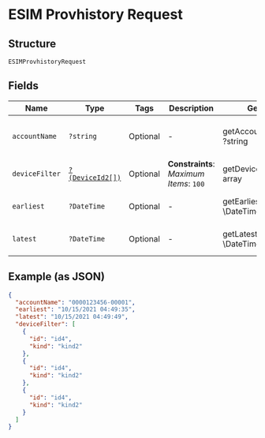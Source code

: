 
# ESIM Provhistory Request

## Structure

`ESIMProvhistoryRequest`

## Fields

| Name | Type | Tags | Description | Getter | Setter |
|  --- | --- | --- | --- | --- | --- |
| `accountName` | `?string` | Optional | - | getAccountName(): ?string | setAccountName(?string accountName): void |
| `deviceFilter` | [`?(DeviceId2[])`](../../doc/models/device-id-2.md) | Optional | **Constraints**: *Maximum Items*: `100` | getDeviceFilter(): ?array | setDeviceFilter(?array deviceFilter): void |
| `earliest` | `?DateTime` | Optional | - | getEarliest(): ?\DateTime | setEarliest(?\DateTime earliest): void |
| `latest` | `?DateTime` | Optional | - | getLatest(): ?\DateTime | setLatest(?\DateTime latest): void |

## Example (as JSON)

```json
{
  "accountName": "0000123456-00001",
  "earliest": "10/15/2021 04:49:35",
  "latest": "10/15/2021 04:49:49",
  "deviceFilter": [
    {
      "id": "id4",
      "kind": "kind2"
    },
    {
      "id": "id4",
      "kind": "kind2"
    },
    {
      "id": "id4",
      "kind": "kind2"
    }
  ]
}
```


